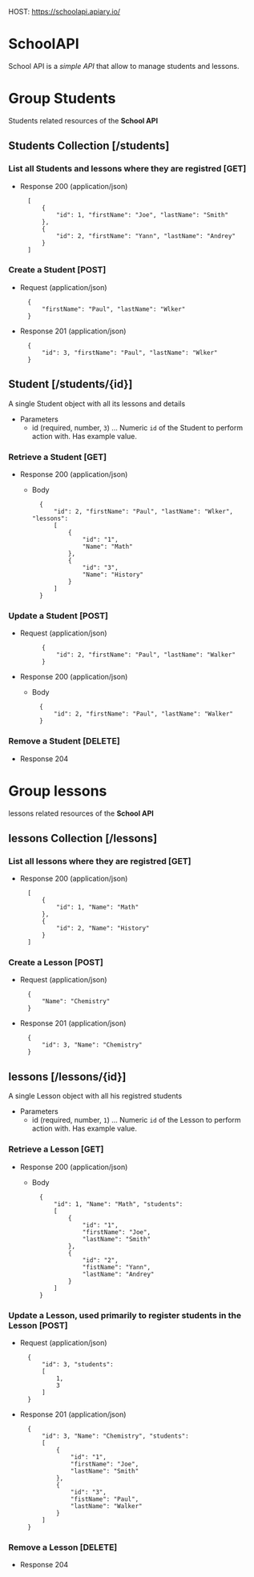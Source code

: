 HOST: https://schoolapi.apiary.io/

# SchoolAPI
School API is a *simple API* that allow to manage students and lessons.

# Group Students
Students related resources of the **School API**

## Students Collection [/students]
### List all Students and lessons where they are registred [GET]
+ Response 200 (application/json)

        [
            {
                "id": 1, "firstName": "Joe", "lastName": "Smith"
            },
            {
                "id": 2, "firstName": "Yann", "lastName": "Andrey"
            }
        ]

### Create a Student [POST]
+ Request (application/json)

        {
            "firstName": "Paul", "lastName": "Wlker"
        }

+ Response 201 (application/json)

        {
            "id": 3, "firstName": "Paul", "lastName": "Wlker"
        }

## Student [/students/{id}]
A single Student object with all its lessons and details

+ Parameters
    + id (required, number, `3`) ... Numeric `id` of the Student to perform action with. Has example value.

### Retrieve a Student [GET]
+ Response 200 (application/json)
    + Body

            {
                "id": 2, "firstName": "Paul", "lastName": "Wlker", "lessons":
                [
                    {
                        "id": "1",
                        "Name": "Math"
                    },
                    {
                        "id": "3",
                        "Name": "History"
                    }
                ]
            }

### Update a Student [POST]
+ Request (application/json)

            {
                "id": 2, "firstName": "Paul", "lastName": "Walker"
            }

+ Response 200 (application/json)
    + Body
    
            {
                "id": 2, "firstName": "Paul", "lastName": "Walker"
            }

### Remove a Student [DELETE]
+ Response 204


# Group lessons
lessons related resources of the **School API**

## lessons Collection [/lessons]
### List all lessons where they are registred [GET]
+ Response 200 (application/json)

        [
            {
                "id": 1, "Name": "Math"
            },
            {
                "id": 2, "Name": "History"
            }
        ]

### Create a Lesson [POST]
+ Request (application/json)

        {
            "Name": "Chemistry"
        }

+ Response 201 (application/json)

        {
            "id": 3, "Name": "Chemistry"
        }

## lessons [/lessons/{id}]
A single Lesson object with all his registred students

+ Parameters
    + id (required, number, `1`) ... Numeric `id` of the Lesson to perform action with. Has example value.

### Retrieve a Lesson [GET]
+ Response 200 (application/json)
    + Body

            {
                "id": 1, "Name": "Math", "students":
                [
                    {
                        "id": "1",
                        "firstName": "Joe",
                        "lastName": "Smith"
                    },
                    {
                        "id": "2",
                        "fistName": "Yann",
                        "lastName": "Andrey"
                    }
                ]
            }

### Update a Lesson, used primarily to register students in the Lesson [POST]
+ Request (application/json)

        {
            "id": 3, "students":
            [
                1,
                3
            ]
        }

+ Response 201 (application/json)

        {
            "id": 3, "Name": "Chemistry", "students":
            [
                {
                    "id": "1",
                    "firstName": "Joe",
                    "lastName": "Smith"
                },
                {
                    "id": "3",
                    "fistName": "Paul",
                    "lastName": "Walker"
                }
            ]
        }


### Remove a Lesson [DELETE]
+ Response 204
